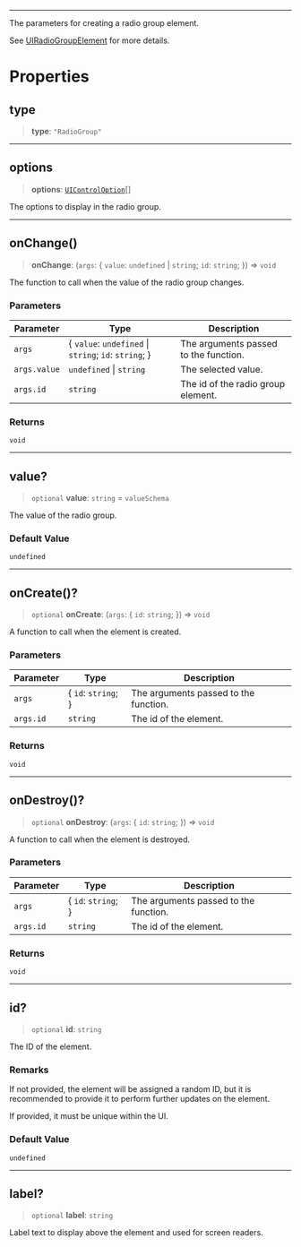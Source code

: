 ***

The parameters for creating a radio group element.

See [UIRadioGroupElement](UIRadioGroupElement.md) for more details.

# Properties

## type

> **type**: `"RadioGroup"`

***

## options

> **options**: [`UIControlOption`](UIControlOption.md)\[]

The options to display in the radio group.

***

## onChange()

> **onChange**: (`args`: \{ `value`: `undefined` | `string`; `id`: `string`; }) => `void`

The function to call when the value of the radio group changes.

### Parameters

| Parameter    | Type                                                   | Description                           |
| ------------ | ------------------------------------------------------ | ------------------------------------- |
| `args`       | \{ `value`: `undefined` \| `string`; `id`: `string`; } | The arguments passed to the function. |
| `args.value` | `undefined` \| `string`                                | The selected value.                   |
| `args.id`    | `string`                                               | The id of the radio group element.    |

### Returns

`void`

***

## value?

> `optional` **value**: `string` = `valueSchema`

The value of the radio group.

### Default Value

`undefined`

***

## onCreate()?

> `optional` **onCreate**: (`args`: \{ `id`: `string`; }) => `void`

A function to call when the element is created.

### Parameters

| Parameter | Type                 | Description                           |
| --------- | -------------------- | ------------------------------------- |
| `args`    | \{ `id`: `string`; } | The arguments passed to the function. |
| `args.id` | `string`             | The id of the element.                |

### Returns

`void`

***

## onDestroy()?

> `optional` **onDestroy**: (`args`: \{ `id`: `string`; }) => `void`

A function to call when the element is destroyed.

### Parameters

| Parameter | Type                 | Description                           |
| --------- | -------------------- | ------------------------------------- |
| `args`    | \{ `id`: `string`; } | The arguments passed to the function. |
| `args.id` | `string`             | The id of the element.                |

### Returns

`void`

***

## id?

> `optional` **id**: `string`

The ID of the element.

### Remarks

If not provided, the element will be assigned a random ID, but it is recommended to provide it
to perform further updates on the element.

If provided, it must be unique within the UI.

### Default Value

`undefined`

***

## label?

> `optional` **label**: `string`

Label text to display above the element and used for screen readers.
